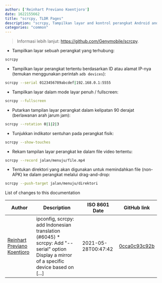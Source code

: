 ```yaml
---
author: ['Reinhart Previano Koentjoro']
date: 1622155662
title: "scrcpy, TLDR Pages"
description: "scrcpy, Tampilkan layar and kontrol perangkat Android anda di dalam desktop."
categories: "common"
---
```

> Informasi lebih lanjut: <https://github.com/Genymobile/scrcpy>.

- Tampilkan layar sebuah perangkat yang terhubung:

```bash
scrcpy
```

- Tampilkan layar perangkat tertentu berdasarkan ID atau alamat IP-nya (temukan menggunakan perintah `adb devices`):

```bash
scrcpy --serial 0123456789abcdef|192.168.0.1:5555
```

- Tampilkan layar dalam mode layar penuh / fullscreen:

```bash
scrcpy --fullscreen
```

- Putarkan tampilan layar perangkat dalam kelipatan 90 derajat (berlawanan arah jarum jam):

```bash
scrcpy --rotation 0|1|2|3
```

- Tunjukkan indikator sentuhan pada perangkat fisik:

```bash
scrcpy --show-touches
```

- Rekam tampilan layar perangkat ke dalam file video tertentu:

```bash
scrcpy --record jalan/menuju/file.mp4
```

- Tentukan direktori yang akan digunakan untuk memindahkan file (non-APK) ke dalam perangkat melalui drag-and-drop:

```bash
scrcpy --push-target jalan/menuju/direktori
```
List of changes to this documentation


Author | Description | ISO 8601 Date | GitHub link
------|-----|-----|-----
[Reinhart Previano Koentjoro](mailto:reinhart_previano@yahoo.com) | ipconfig, scrcpy: add Indonesian translation (#6045) * scrcpy: Add "--serial" option Display a mirror of a specific device based on [...] | 2021-05-28T00:47:42 | [0cca0c93c92b](https://github.com/tldr-pages/tldr/commit/0cca0c93c92bd2348d94ccaf2efc1ff580155176)

